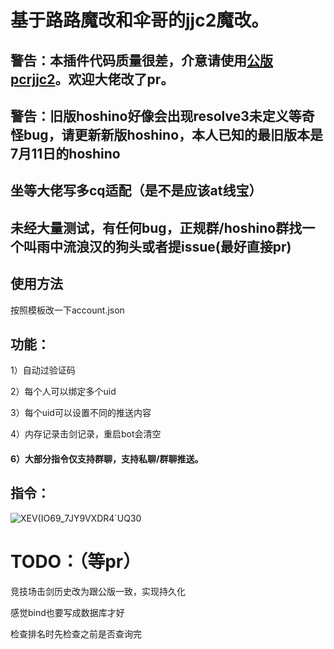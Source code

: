 # 基于路路魔改和伞哥的jjc2魔改。

## 警告：本插件代码质量很差，介意请使用[公版pcrjjc2](https://github.com/cc004/pcrjjc2)。欢迎大佬改了pr。

## 警告：旧版hoshino好像会出现resolve3未定义等奇怪bug，请更新新版hoshino，本人已知的最旧版本是7月11日的hoshino

## 坐等大佬写多cq适配（是不是应该at线宝）

## 未经大量测试，有任何bug，正规群/hoshino群找一个叫雨中流浪汉的狗头或者提issue(最好直接pr)

## 使用方法

按照模板改一下account.json

## 功能：

 1）自动过验证码 

 2）每个人可以绑定多个uid

 3）每个uid可以设置不同的推送内容

 4）内存记录击剑记录，重启bot会清空

####  6）大部分指令仅支持群聊，支持私聊/群聊推送。

## 指令：

![XEV(IO69_7JY9VXDR4`UQ30](https://user-images.githubusercontent.com/98363578/209237860-ee906075-833d-44cf-9a93-71f296808d22.PNG)

# TODO：（等pr）

竞技场击剑历史改为跟公版一致，实现持久化

感觉bind也要写成数据库才好

检查排名时先检查之前是否查询完

